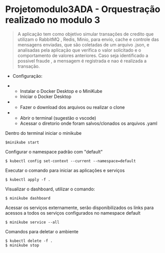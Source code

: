# Projetomodulo3ADA - Orquestração realizado no modulo 3
> A aplicação tem como objetivo simular transações de credito que utilizam o RabbitMQ , Redis, Minio, para envio, cache e controle das mensagens enviadas, que são coletadas de um arquivo .json, e analisadas pela aplicação que verifica o valor solicitado e o comportamento de valores anteriores. Caso seja identificado a possivel fraude , a mensagem é registrada e nao é realizada a transação.
>
- Configuração:
- - Instalar o Docker Desktop e o MiniKube
  - Iniciar o Docker Desktop

- - Fazer o download dos arquivos ou realizar o clone
    
- - Abrir o terminal (sugestão o vscode)
  - Acessar o diretorio onde foram salvos/clonados os arquivos .yaml

Dentro do terminal iniciar o minikube 

    $minikube start

Configurar o namespace padrão com "default"

    $ kubectl config set-context --current --namespace=default

Executar o comando para iniciar as aplicações e serviços

    $ kubectl apply -f .

Visualizar o dashboard, utilizar o comando:

    $ minikube dashboard

Acessar os serviços externamente, serão disponibilizados os links para acessos a todos os serviços configurados no namespace default
    
    $ minikube service --all

Comandos para deletar o ambiente

    $ kubectl delete -f . 
    $ minikube stop
